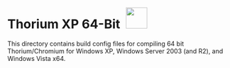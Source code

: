 # Thorium XP 64-Bit &nbsp;<img src="https://github.com/Alex313031/thorium-legacy/blob/main/logos/NEW/XP/xp_flag.png" width="48">

This directory contains build config files for compiling 64 bit Thorium/Chromium for Windows XP, Windows Server 2003 (and R2), and Windows Vista x64.
